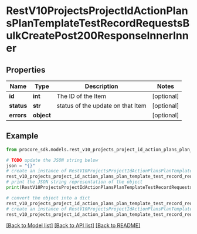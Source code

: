 # RestV10ProjectsProjectIdActionPlansPlanTemplateTestRecordRequestsBulkCreatePost200ResponseInnerInner


## Properties

Name | Type | Description | Notes
------------ | ------------- | ------------- | -------------
**id** | **int** | The ID of the Item | [optional] 
**status** | **str** | status of the update on that Item | [optional] 
**errors** | **object** |  | [optional] 

## Example

```python
from procore_sdk.models.rest_v10_projects_project_id_action_plans_plan_template_test_record_requests_bulk_create_post200_response_inner_inner import RestV10ProjectsProjectIdActionPlansPlanTemplateTestRecordRequestsBulkCreatePost200ResponseInnerInner

# TODO update the JSON string below
json = "{}"
# create an instance of RestV10ProjectsProjectIdActionPlansPlanTemplateTestRecordRequestsBulkCreatePost200ResponseInnerInner from a JSON string
rest_v10_projects_project_id_action_plans_plan_template_test_record_requests_bulk_create_post200_response_inner_inner_instance = RestV10ProjectsProjectIdActionPlansPlanTemplateTestRecordRequestsBulkCreatePost200ResponseInnerInner.from_json(json)
# print the JSON string representation of the object
print(RestV10ProjectsProjectIdActionPlansPlanTemplateTestRecordRequestsBulkCreatePost200ResponseInnerInner.to_json())

# convert the object into a dict
rest_v10_projects_project_id_action_plans_plan_template_test_record_requests_bulk_create_post200_response_inner_inner_dict = rest_v10_projects_project_id_action_plans_plan_template_test_record_requests_bulk_create_post200_response_inner_inner_instance.to_dict()
# create an instance of RestV10ProjectsProjectIdActionPlansPlanTemplateTestRecordRequestsBulkCreatePost200ResponseInnerInner from a dict
rest_v10_projects_project_id_action_plans_plan_template_test_record_requests_bulk_create_post200_response_inner_inner_from_dict = RestV10ProjectsProjectIdActionPlansPlanTemplateTestRecordRequestsBulkCreatePost200ResponseInnerInner.from_dict(rest_v10_projects_project_id_action_plans_plan_template_test_record_requests_bulk_create_post200_response_inner_inner_dict)
```
[[Back to Model list]](../README.md#documentation-for-models) [[Back to API list]](../README.md#documentation-for-api-endpoints) [[Back to README]](../README.md)


